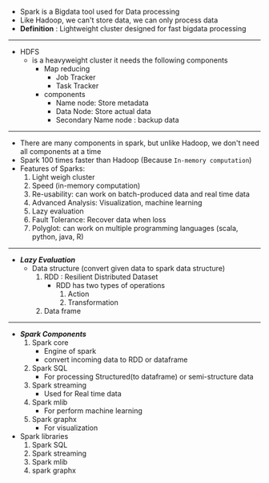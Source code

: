 - Spark is a Bigdata tool used for Data processing
- Like Hadoop, we can't store data, we can only process data
- **Definition** : Lightweight cluster designed for fast bigdata processing

---

- HDFS
  - is a heavyweight cluster it needs the following components
    - Map reducing
      - Job Tracker
      - Task Tracker
    - components
      - Name node: Store metadata
      - Data Node: Store actual data
      - Secondary Name node : backup data
---
- There are many components in spark, but unlike Hadoop, we don't need all components at a time
- Spark 100 times faster than Hadoop (Because `In-memory computation`)
- Features of Sparks:
  1. Light weigh cluster
  2. Speed (in-memory computation)
  3. Re-usability: can work on batch-produced data and real time data
  4. Advanced Analysis: Visualization, machine learning
  5. Lazy evaluation
  6. Fault Tolerance: Recover data when loss
  7. Polyglot: can work on multiple programming languages (scala, python, java, R)

---
- ***Lazy Evaluation***
  - Data structure (convert given data to spark data structure)
    1. RDD : Resilient Distributed Dataset  
       - RDD has two types of operations
         1. Action 
         2. Transformation
    2. Data frame
---
- ***Spark Components***
  1. Spark core
     - Engine of spark
     - convert incoming data to RDD or dataframe
  2. Spark SQL
     - For processing Structured(to dataframe) or semi-structure data
  3. Spark streaming
     - Used for Real time data
  4. Spark mlib
     - For perform machine learning
  5. Spark graphx
     - For visualization
- Spark libraries
  1. Spark SQL
  2. Spark streaming
  3. Spark mlib
  4. spark graphx